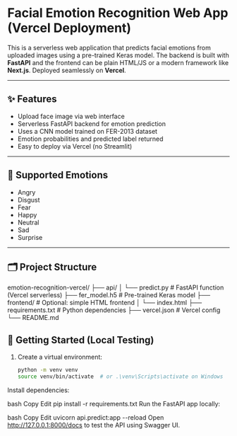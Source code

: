 # Facial Emotion Recognition Web App (Vercel Deployment)

This is a serverless web application that predicts facial emotions from uploaded images using a pre-trained Keras model. The backend is built with **FastAPI** and the frontend can be plain HTML/JS or a modern framework like **Next.js**. Deployed seamlessly on **Vercel**.

---

## ✨ Features

- Upload face image via web interface
- Serverless FastAPI backend for emotion prediction
- Uses a CNN model trained on FER-2013 dataset
- Emotion probabilities and predicted label returned
- Easy to deploy via Vercel (no Streamlit)

---

## 🧠 Supported Emotions

- Angry
- Disgust
- Fear
- Happy
- Neutral
- Sad
- Surprise

---

## 🗂 Project Structure

emotion-recognition-vercel/
├── api/
│ └── predict.py # FastAPI function (Vercel serverless)
├── fer_model.h5 # Pre-trained Keras model
├── frontend/ # Optional: simple HTML frontend
│ └── index.html
├── requirements.txt # Python dependencies
├── vercel.json # Vercel config
└── README.md
## 🚀 Getting Started (Local Testing)

1. Create a virtual environment:
   ```bash
   python -m venv venv
   source venv/bin/activate  # or .\venv\Scripts\activate on Windows
Install dependencies:

bash
Copy
Edit
pip install -r requirements.txt
Run the FastAPI app locally:

bash
Copy
Edit
uvicorn api.predict:app --reload
Open http://127.0.0.1:8000/docs to test the API using Swagger UI.
